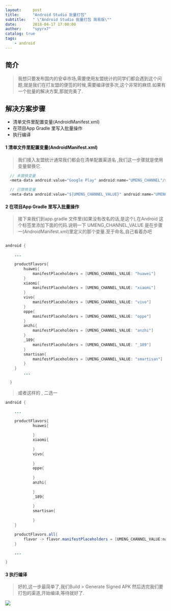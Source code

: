 ```yaml
---
layout:     post
title:      "Android Studio 批量打包"
subtitle:   " \"Android Studio 批量打包 简易版\""
date:       2018-04-17 17:00:00
author:     "spyrx7"
catalog: true
tags:
    - android
---
```


##   简介
> 我想只要发布国内的安卓市场,需要使用友盟统计的同学们都会遇到这个问题,就是我们在打友盟的便签的时候,需要编译很多次,这个非常的麻烦.如果有一个批量的解决方案,那就完美了.

##   解决方案步骤
- 清单文件里配置变量(AndroidManifest.xml)
- 在项目App Gradle 里写入批量操作
- 执行编译


####   1 清单文件里配置变量(AndroidManifest.xml)

> 我们接入友盟统计通常我们都会在清单配置渠道名 ,我们这一步骤就是使用变量替换它.


``` java
  // 未替换变量
  <meta-data android:value="Google Play" android:name="UMENG_CHANNEL"/>
```

``` java
  // 已替换变量
  <meta-data android:value="${UMENG_CHANNEL_VALUE}" android:name="UMENG_CHANNEL"/>
```

####   2 在项目App Gradle 里写入批量操作

> 接下来我们到app.gradle 文件里(如果没有改名的话,是这个),在Android 这个标签里添加下面的代码.说明一下 UMENG_CHANNEL_VALUE
是在步骤一(AndroidManifest.xml)里定义的那个变量.至于命名,自己看着办吧

``` java

android {

    ...

    productFlavors{
        huawei{
            manifestPlaceholders = [UMENG_CHANNEL_VALUE: "huawei"]
        }
        xiaomi{
            manifestPlaceholders = [UMENG_CHANNEL_VALUE: "xiaomi"]
        }
        vivo{
            manifestPlaceholders = [UMENG_CHANNEL_VALUE: "vivo"]
        }
        oppe{
            manifestPlaceholders = [UMENG_CHANNEL_VALUE: "oppe"]
        }
        anzhi{
            manifestPlaceholders = [UMENG_CHANNEL_VALUE: "anzhi"]
        }
        _189{
            manifestPlaceholders = [UMENG_CHANNEL_VALUE: "_189"]
        }
        smartisan{
            manifestPlaceholders = [UMENG_CHANNEL_VALUE: "smartisan"]
        }
    }
        ...

  }
```

> 或者这样的 , 二选一

``` java
android {

    ...

    productFlavors{
            huawei{
                
            }
            xiaomi{
            
            }
            vivo{
                
            }
            oppe{
            
            }
            anzhi{
            
            }
            _189{
            
            }
            smartisan{
            
            }
    }

    productFlavors.all{
        flavor -> flavor.manifestPlaceholders = [UMENG_CHANNEL_VALUE:name]
    }

    ...

}

```

####   3 执行编译

> 好的,这一步最简单了,我们Build > Generate Signed APK 然后选完我们要打包的渠道,开始编译,等待就好了.

![](http://junjianliu.cn/img/in-post/post-alitrip-pd/Androidstudiopiliang.png)